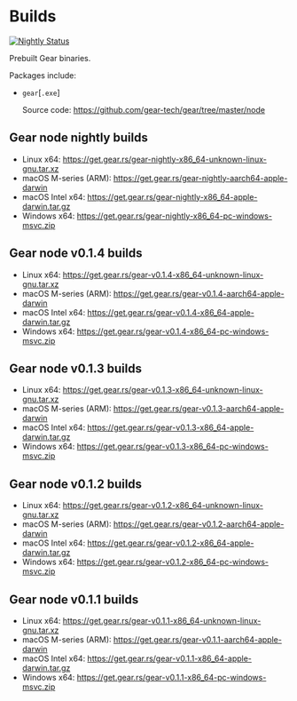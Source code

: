 # Builds

[![Nightly Status](https://github.com/gear-tech/builds/workflows/Nightly/badge.svg)](https://github.com/gear-tech/builds/actions/workflows/nightly.yml?query=branch%3Amaster)

Prebuilt Gear binaries.

Packages include:

- `gear`[`.exe`]

  Source code: https://github.com/gear-tech/gear/tree/master/node

## Gear node nightly builds

- Linux x64: https://get.gear.rs/gear-nightly-x86_64-unknown-linux-gnu.tar.xz
- macOS M-series (ARM): https://get.gear.rs/gear-nightly-aarch64-apple-darwin
- macOS Intel x64: https://get.gear.rs/gear-nightly-x86_64-apple-darwin.tar.gz
- Windows x64: https://get.gear.rs/gear-nightly-x86_64-pc-windows-msvc.zip

## Gear node v0.1.4 builds

- Linux x64: https://get.gear.rs/gear-v0.1.4-x86_64-unknown-linux-gnu.tar.xz
- macOS M-series (ARM): https://get.gear.rs/gear-v0.1.4-aarch64-apple-darwin
- macOS Intel x64: https://get.gear.rs/gear-v0.1.4-x86_64-apple-darwin.tar.gz
- Windows x64: https://get.gear.rs/gear-v0.1.4-x86_64-pc-windows-msvc.zip

## Gear node v0.1.3 builds

- Linux x64: https://get.gear.rs/gear-v0.1.3-x86_64-unknown-linux-gnu.tar.xz
- macOS M-series (ARM): https://get.gear.rs/gear-v0.1.3-aarch64-apple-darwin
- macOS Intel x64: https://get.gear.rs/gear-v0.1.3-x86_64-apple-darwin.tar.gz
- Windows x64: https://get.gear.rs/gear-v0.1.3-x86_64-pc-windows-msvc.zip

## Gear node v0.1.2 builds

- Linux x64: https://get.gear.rs/gear-v0.1.2-x86_64-unknown-linux-gnu.tar.xz
- macOS M-series (ARM): https://get.gear.rs/gear-v0.1.2-aarch64-apple-darwin
- macOS Intel x64: https://get.gear.rs/gear-v0.1.2-x86_64-apple-darwin.tar.gz
- Windows x64: https://get.gear.rs/gear-v0.1.2-x86_64-pc-windows-msvc.zip

## Gear node v0.1.1 builds

- Linux x64: https://get.gear.rs/gear-v0.1.1-x86_64-unknown-linux-gnu.tar.xz
- macOS M-series (ARM): https://get.gear.rs/gear-v0.1.1-aarch64-apple-darwin
- macOS Intel x64: https://get.gear.rs/gear-v0.1.1-x86_64-apple-darwin.tar.gz
- Windows x64: https://get.gear.rs/gear-v0.1.1-x86_64-pc-windows-msvc.zip
